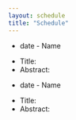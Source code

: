 ```yaml
---
layout: schedule
title: "Schedule"
---
```

* date - Name
- Title:
- Abstract:

* date - Name
- Title:
- Abstract:
